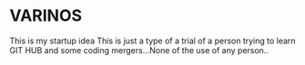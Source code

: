 # VARINOS
This is my startup idea
This is just a type of a trial of a person trying to learn GIT HUB and some coding mergers...None of the use of any person..
